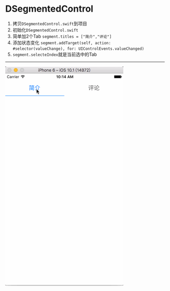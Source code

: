 # DSegmentedControl
1. 拷贝`DSegmentedControl.swift`到项目 
2. 初始化`DSegmentedControl.swift`
3. 简单加2个Tab  `segment.titles = ["简介","评论"]`
4. 添加状态变化 `segment.addTarget(self, action: #selector(valueChange), for: UIControlEvents.valueChanged)`
5. `segment.selecteIndex`就是当前选中的Tab

-------
![](segment.gif)





